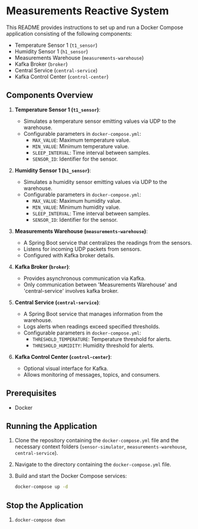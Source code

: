 # Measurements Reactive System

This README provides instructions to set up and run a Docker Compose application consisting of the following components:
- Temperature Sensor 1 (`t1_sensor`)
- Humidity Sensor 1 (`h1_sensor`)
- Measurements Warehouse (`measurements-warehouse`)
- Kafka Broker (`broker`)
- Central Service (`central-service`)
- Kafka Control Center (`control-center`)

## Components Overview

1. **Temperature Sensor 1 (`t1_sensor`)**: 
   - Simulates a temperature sensor emitting values via UDP to the warehouse.
   - Configurable parameters in `docker-compose.yml`:
     - `MAX_VALUE`: Maximum temperature value.
     - `MIN_VALUE`: Minimum temperature value.
     - `SLEEP_INTERVAL`: Time interval between samples.
     - `SENSOR_ID`: Identifier for the sensor.

2. **Humidity Sensor 1 (`h1_sensor`)**: 
   - Simulates a humidity sensor emitting values via UDP to the warehouse.
   - Configurable parameters in `docker-compose.yml`:
     - `MAX_VALUE`: Maximum humidity value.
     - `MIN_VALUE`: Minimum humidity value.
     - `SLEEP_INTERVAL`: Time interval between samples.
     - `SENSOR_ID`: Identifier for the sensor.

3. **Measurements Warehouse (`measurements-warehouse`)**: 
   - A Spring Boot service that centralizes the readings from the sensors.
   - Listens for incoming UDP packets from sensors.
   - Configured with Kafka broker details.

4. **Kafka Broker (`broker`)**: 
   - Provides asynchronous communication via Kafka.
   - Only communication between 'Measurements Warehouse' and 'central-service' involves kafka broker.

5. **Central Service (`central-service`)**: 
   - A Spring Boot service that manages information from the warehouse.
   - Logs alerts when readings exceed specified thresholds.
   - Configurable parameters in `docker-compose.yml`:
     - `THRESHOLD_TEMPERATURE`: Temperature threshold for alerts.
     - `THRESHOLD_HUMIDITY`: Humidity threshold for alerts.

6. **Kafka Control Center (`control-center`)**: 
   - Optional visual interface for Kafka.
   - Allows monitoring of messages, topics, and consumers.

## Prerequisites

- Docker

## Running the Application

1. Clone the repository containing the `docker-compose.yml` file and the necessary context folders (`sensor-simulator`, `measurements-warehouse`, `central-service`).

2. Navigate to the directory containing the `docker-compose.yml` file.

3. Build and start the Docker Compose services:
   ```bash
   docker-compose up -d


## Stop the Application

1. ```bash
   docker-compose down